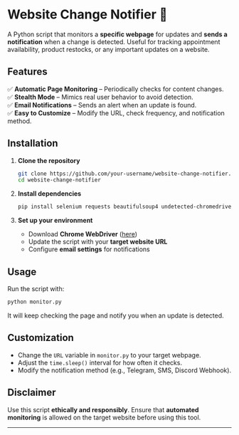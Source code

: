 # **Website Change Notifier** 🚀  

A Python script that monitors a **specific webpage** for updates and **sends a notification** when a change is detected. Useful for tracking appointment availability, product restocks, or any important updates on a website.  

## **Features**  
✅ **Automatic Page Monitoring** – Periodically checks for content changes.  
✅ **Stealth Mode** – Mimics real user behavior to avoid detection.  
✅ **Email Notifications** – Sends an alert when an update is found.  
✅ **Easy to Customize** – Modify the URL, check frequency, and notification method.  

## **Installation**  

1. **Clone the repository**  
   ```bash
   git clone https://github.com/your-username/website-change-notifier.git
   cd website-change-notifier
   ```  

2. **Install dependencies**  
   ```bash
   pip install selenium requests beautifulsoup4 undetected-chromedriver
   ```  

3. **Set up your environment**  
   - Download **Chrome WebDriver** ([here](https://chromedriver.chromium.org/downloads))  
   - Update the script with your **target website URL**  
   - Configure **email settings** for notifications  

## **Usage**  

Run the script with:  
```bash
python monitor.py
```  
It will keep checking the page and notify you when an update is detected.  

## **Customization**  
- Change the `URL` variable in `monitor.py` to your target webpage.  
- Adjust the `time.sleep()` interval for how often it checks.  
- Modify the notification method (e.g., Telegram, SMS, Discord Webhook).  

## **Disclaimer**  
Use this script **ethically and responsibly**. Ensure that **automated monitoring** is allowed on the target website before using this tool.  

---
